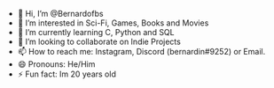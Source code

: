 - 👋 Hi, I’m @Bernardofbs
- 👀 I’m interested in Sci-Fi, Games, Books and Movies
- 🌱 I’m currently learning C, Python and SQL
- 💞️ I’m looking to collaborate on Indie Projects
- 📫 How to reach me: Instagram, Discord (bernardin#9252) or Email.
- 😄 Pronouns: He/Him
- ⚡ Fun fact: Im 20 years old

<!---
Bernardofbs/Bernardofbs is a ✨ special ✨ repository because its `README.md` (this file) appears on your GitHub profile.
You can click the Preview link to take a look at your changes.
--->
